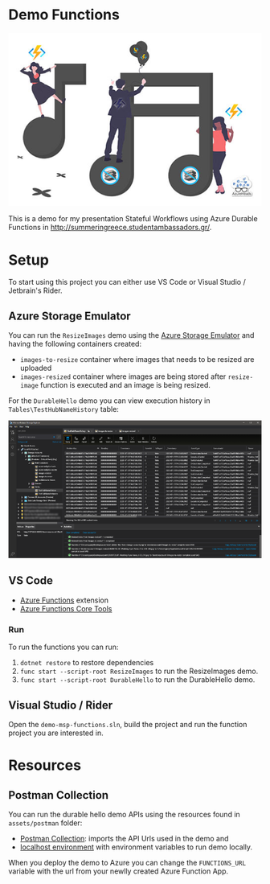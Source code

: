 # Demo Functions

![Stateful Wokflows using Azure Durable Functions](assets/img/durable-functions-demo.jpg)

This is a demo for my presentation Stateful Workflows using Azure Durable Functions in http://summeringreece.studentambassadors.gr/.


# Setup 

To start using this project you can either use VS Code or Visual Studio / Jetbrain's Rider.

## Azure Storage Emulator

You can run the `ResizeImages` demo using the [Azure Storage Emulator](https://docs.microsoft.com/en-us/azure/storage/common/storage-use-emulator) and having the following containers created:
* `images-to-resize` container where images that needs to be resized are uploaded
* `images-resized` container where images are being stored after `resize-image` function is executed and an image is being resized.

For the `DurableHello` demo you can view execution history in `Tables\TestHubNameHistory` table:


![Azure Storage Emulator](/assets/img/azure-storage-emulator.png)

## VS Code

* [Azure Functions](https://marketplace.visualstudio.com/items?itemName=ms-azuretools.vscode-azurefunctions) extension
* [Azure Functions Core Tools](https://docs.microsoft.com/en-us/azure/azure-functions/functions-run-local?tabs=windows%2Ccsharp%2Cbash)

### Run

To run the functions you can run:

1. `dotnet restore` to restore dependencies
2. `func start --script-root ResizeImages` to run the ResizeImages demo.
3. `func start --script-root DurableHello` to run the DurableHello demo.

## Visual Studio / Rider

Open the `demo-msp-functions.sln`, build the project and run the function project you are interested in.


# Resources
## Postman Collection
You can run the durable hello demo APIs using the resources found in `assets/postman` folder:
* [Postman Collection](/assets/postman/durable-hello-demo.postman_collection.json): imports the API Urls used in the demo and
* [localhost environment](localhost.postman_environment.json) with environment variables to run demo locally.

When you deploy the demo to Azure you can change the `FUNCTIONS_URL` variable with the url from your newlly created Azure Function App.